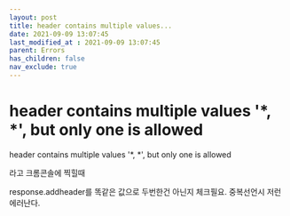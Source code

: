 ```yaml
---
layout: post
title: header contains multiple values...
date: 2021-09-09 13:07:45
last_modified_at : 2021-09-09 13:07:45
parent: Errors
has_children: false
nav_exclude: true
---
```


# header contains multiple values '*, *', but only one is allowed

header contains multiple values '*, *', but only one is allowed

라고 크롬콘솔에 찍힐때

response.addheader를 똑같은 값으로 두번한건 아닌지 체크필요. 중복선언시 저런 에러난다.